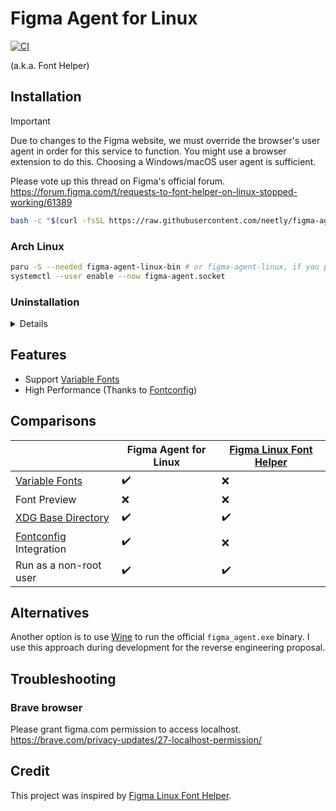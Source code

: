 # Figma Agent for Linux

[![CI](https://github.com/neetly/figma-agent-linux/actions/workflows/ci.yml/badge.svg)](https://github.com/neetly/figma-agent-linux/actions/workflows/ci.yml)

(a.k.a. Font Helper)

## Installation

> [!IMPORTANT]  
> Due to changes to the Figma website, we must override the browser's user agent
> in order for this service to function. You might use a browser extension to do
> this. Choosing a Windows/macOS user agent is sufficient.
>
> Please vote up this thread on Figma's official forum.  
> https://forum.figma.com/t/requests-to-font-helper-on-linux-stopped-working/61389

```sh
bash -c "$(curl -fsSL https://raw.githubusercontent.com/neetly/figma-agent-linux/main/scripts/install.sh)"
```

### Arch Linux

```sh
paru -S --needed figma-agent-linux-bin # or figma-agent-linux, if you prefer to compile it youself
systemctl --user enable --now figma-agent.socket
```

### Uninstallation

<details>

```sh
systemctl --user disable --now figma-agent.{service,socket}
rm -rf ~/.local/share/figma-agent
rm -rf ~/.local/share/systemd/user/figma-agent.{service,socket}
```

</details>

## Features

- Support [Variable Fonts][]
- High Performance (Thanks to [Fontconfig][])

## Comparisons

|                            | Figma Agent for Linux | [Figma Linux Font Helper][] |
| -------------------------- | --------------------- | --------------------------- |
| [Variable Fonts][]         | ✔️                    | ❌                          |
| Font Preview               | ❌                    | ❌                          |
| [XDG Base Directory][]     | ✔️                    | ✔️                          |
| [Fontconfig][] Integration | ✔️                    | ❌                          |
| Run as a non-root user     | ✔️                    | ✔️                          |

## Alternatives

Another option is to use [Wine][] to run the official `figma_agent.exe` binary.
I use this approach during development for the reverse engineering
proposal.

## Troubleshooting

### Brave browser

Please grant figma.com permission to access localhost.  
https://brave.com/privacy-updates/27-localhost-permission/

## Credit

This project was inspired by [Figma Linux Font Helper][].

[Variable Fonts]: https://www.figma.com/typography/variable-fonts/
[Fontconfig]: https://www.freedesktop.org/wiki/Software/fontconfig/
[XDG Base Directory]:
  https://specifications.freedesktop.org/basedir-spec/basedir-spec-latest.html
[Figma Linux Font Helper]:
  https://github.com/Figma-Linux/figma-linux-font-helper
[Wine]: https://www.winehq.org/
